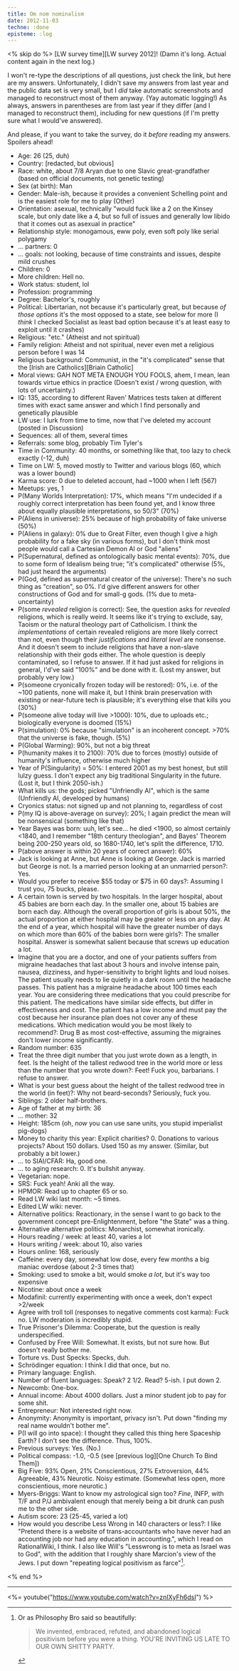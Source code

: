 ```yaml
---
title: Om nom nominalism
date: 2012-11-03
techne: :done
episteme: :log
---
```


<% skip do %>
[LW survey time][LW survey 2012]! (Damn it's long. Actual content again in the next log.)

I won't re-type the descriptions of all questions, just check the link, but here are my answers. Unfortunately, I didn't save my answers from last year and the public data set is very small, but I *did* take automatic screenshots and managed to reconstruct most of them anyway. (Yay automatic logging!) As always, answers in parentheses are from last year if they differ (and I managed to reconstruct them), including for new questions (if I'm pretty sure what I would've answered).

And please, if you want to take the survey, do it *before* reading my answers. Spoilers ahead!

- Age: 26 (25, duh)
- Country: [redacted, but obvious]
- Race: white, about 7/8 Aryan due to one Slavic great-grandfather (based on official documents, not genetic testing)
- Sex (at birth): Man
- Gender: Male-ish, because it provides a convenient Schelling point and is the easiest role for me to play (Other)
- Orientation: asexual, technically "would fuck like a 2 on the Kinsey scale, but only date like a 4, but so full of issues and generally low libido that it comes out as asexual in practice"
- Relationship style: monogamous, eww poly, even soft poly like serial polygamy
- ... partners: 0
- ... goals: not looking, because of time constraints and issues, despite mild crushes
- Children: 0
- More children: Hell no.
- Work status: student, lol
- Profession: programming
- Degree: Bachelor's, roughly
- Political: Libertarian, not because it's particularly great, but because *of those options* it's the most opposed to a state, see below for more (I *think* I checked Socialist as least bad option because it's at least easy to exploit until it crashes)
- Religious: "etc." (Atheist and not spiritual)
- Family religion: Atheist and not spiritual, never even met a religious person before I was 14
- Religious background: Communist, in the "it's complicated" sense that the [Irish are Catholics][Briain Catholic]
- Moral views: GAH NOT META ENOUGH YOU FOOLS, ahem, I mean, lean towards virtue ethics in practice (Doesn't exist / wrong question, with lots of uncertainty.)
- IQ: 135, according to different Raven' Matrices tests taken at different times with exact same answer and which I find personally and genetically plausible
- LW use: I lurk from time to time, now that I've deleted my account (posted in Discussion)
- Sequences: all of them, several times
- Referrals: some blog, probably Tim Tyler's
- Time in Community: 40 months, or something like that, too lazy to check exactly (-12, duh)
- Time on LW: 5, moved mostly to Twitter and various blogs (60, which was a lower bound)
- Karma score: 0 due to deleted account, had ~1000 when I left (567)
- Meetups: yes, 1
- P(Many Worlds Interpretation): 17%, which means "I'm undecided if a roughly correct interpretation has been found yet, and I know three about equally plausible interpretations, so 50/3" (70%)
- P(Aliens in universe): 25% because of high probability of fake universe (50%)
- P(Aliens in galaxy): 0% due to Great Filter, even though I give a high probability for a fake sky (in various forms), but I don't think most people would call a Cartesian Demon AI or God "aliens"
- P(Supernatural, defined as ontologically basic mental events): 70%, due to some form of Idealism being true; "it's complicated" otherwise (5%, had just heard the arguments)
- P(God, defined as supernatural creator of the universe): There's no such thing as "creation", so 0%. I'd give different answers for other constructions of God and for small-g gods. (1% due to meta-uncertainty)
- P(some *revealed* religion is correct): See, the question asks for *revealed* religions, which is really weird. It seems like it's trying to exclude, say, Taoism or the natural theology part of Catholicism. I think the *implementations* of certain revealed religions are more likely correct than not, even though their *justifications* and *literal level* are nonsense. And it doesn't seem to include religions that have a non-slave relationship with their gods either. The whole question is deeply contaminated, so I refuse to answer. If it had just asked for religions in general, I'd've said "100%" and be done with it. (Lost my answer, but probably very low.)
- P(someone cryonically frozen today will be restored): 0%, i.e. of the ~100 patients, none will make it, but I think brain preservation with existing or near-future tech is plausible; it's everything else that kills you (30%)
- P(someone alive today will live >1000): 10%, due to uploads etc.; biologically everyone is doomed (15%)
- P(simulation): 0% because "simulation" is an incoherent concept. >70% that the universe is fake, though. (5%)
- P(Global Warming): 90%, but not a big threat
- P(humanity makes it to 2100): 70% due to forces (mostly) outside of humanity's influence, otherwise much higher
- Year of P(Singularity) = 50%: I entered 2001 as my best honest, but still lulzy guess. I don't expect any big traditional Singularity in the future. (Lost it, but I think 2050-ish.)
- What kills us: the gods; picked "Unfriendly AI", which is the same (Unfriendly AI, developed by humans)
- Cryonics status: not signed up and not planning to, regardless of cost
- P(my IQ is above-average on survey): 20%; I again predict the mean will be nonsensical (something like that)
- Year Bayes was born: uuh, let's see... he died <1900, so almost certainly <1840, and I remember "18th century theologian", and Bayes' Theorem being 200-250 years old, so 1680-1740, let's split the difference, 1710.
- P(above answer is within 20 years of correct answer): 60%
- Jack is looking at Anne, but Anne is looking at George. Jack is married but George is not. Is a married person looking at an unmarried person?: Yes.
- Would you prefer to receive \$55 today or \$75 in 60 days?: Assuming I trust you, 75 bucks, please.
- A certain town is served by two hospitals. In the larger hospital, about 45 babies are born each day. In the smaller one, about 15 babies are born each day. Although the overall proportion of girls is about 50%, the actual proportion at either hospital may be greater or less on any day. At the end of a year, which hospital will have the greater number of days on which more than 60% of the babies born were girls?: The smaller hospital. Answer is somewhat salient because that screws up education a lot.
- Imagine that you are a doctor, and one of your patients suffers from migraine headaches that last about 3 hours and involve intense pain, nausea, dizziness, and hyper-sensitivity to bright lights and loud noises. The patient usually needs to lie quietly in a dark room until the headache passes. This patient has a migraine headache about 100 times each year. You are considering three medications that you could prescribe for this patient. The medications have similar side effects, but differ in effectiveness and cost. The patient has a low income and must pay the cost because her insurance plan does not cover any of these medications. Which medication would you be most likely to recommend?: Drug B as most cost-effective, assuming the migraines don't lower income significantly.
- Random number: 635
- Treat the three digit number that you just wrote down as a length, in feet. Is the height of the tallest redwood tree in the world more or less than the number that you wrote down?: Feet! Fuck you, barbarians. I refuse to answer.
- What is your best guess about the height of the tallest redwood tree in the world (in feet)?: Why not beard-seconds? Seriously, fuck you.
- Siblings: 2 older half-brothers.
- Age of father at my birth: 36
- ... mother: 32
- Height: 185cm (oh, *now* you can use sane units, you stupid imperialist pig-dogs)
- Money to charity this year: Explicit charities? 0. Donations to various projects? About 150 dollars. Used 150 as my answer. (Similar, but probably a bit lower.)
- ... to SIAI/CFAR: Ha, good one.
- ... to aging research: 0. It's bullshit anyway.
- Vegetarian: nope.
- SRS: Fuck yeah! Anki all the way.
- HPMOR: Read up to chapter 65 or so.
- Read LW wiki last month: ~5 times.
- Edited LW wiki: never.
- Alternative politics: Reactionary, in the sense I want to go back to the government concept pre-Enlightenment, before "the State" was a thing.
- Alternative alternative politics: Monarchist, somewhat ironically.
- Hours reading / week: at least 40, varies a lot
- Hours writing / week: about 10, also varies
- Hours online: 168, seriously
- Caffeine: every day, somewhat low dose, every few months a big maniac overdose (about 2-3 times that)
- Smoking: used to smoke a bit, would smoke *a lot*, but it's way too expensive
- Nicotine: about once a week
- Modafinil: currently experimenting with once a week, don't expect >2/week
- Agree with troll toll (responses to negative comments cost karma): Fuck no. LW moderation is incredibly stupid.
- True Prisoner's Dilemma: Cooperate, but the question is really underspecified.
- Confused by Free Will: Somewhat. It exists, but not sure how. But doesn't really bother me.
- Torture vs. Dust Specks: Specks, duh.
- Schrödinger equation: I think I did that once, but no.
- Primary language: English.
- Number of fluent languages: Speak? 2 1/2. Read? 5-ish. I put down 2.
- Newcomb: One-box.
- Annual income: About 4000 dollars. Just a minor student job to pay for some shit.
- Entrepreneur: Not interested right now.
- Anonymity: Anonymity is important, privacy isn't. Put down "finding my real name wouldn't bother me".
- P(I will go into space): I thought they called this thing here Spaceship Earth? I don't see the difference. Thus, 100%.
- Previous surveys: Yes. (No.)
- Political compass: -1.0, -0.5 (see [previous log][One Church To Bind Them])
- Big Five: 93% Open, 21% Conscientious, 27% Extroversion, 44% Agreeable, 43% Neurotic. Noisy estimate. (Somewhat less open, more conscientious, more neurotic.)
- Myers-Briggs: Want to know my astrological sign too? *Fine*, INFP, with T/F and P/J ambivalent enough that merely being a bit drunk can push me to the other side.
- Autism score: 23 (25-45, varied a lot)
- How would you describe Less Wrong in 140 characters or less?: I like "Pretend there is a website of trans-accountants who have never had an accounting job nor had any education in accounting.", which I read on RationalWiki, I think. I also like Will's "Lesswrong is to meta as Israel was to God", with the addition that I roughly share Marcion's view of the Jews. I put down "repeating logical positivism as farce"[^farce].

[^farce]:
    Or as Philosophy Bro said so beautifully:

    > We invented, embraced, refuted, and abandoned logical positivism before you were a thing. YOU'RE INVITING US LATE TO OUR OWN SHITTY PARTY.

<% end %>

---

<%= youtube("https://www.youtube.com/watch?v=znIXyFh6dsI") %>
